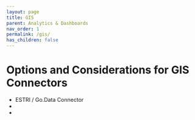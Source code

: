```yaml
---
layout: page
title: GIS
parent: Analytics & Dashboards
nav_order: 1
permalink: /gis/
has_children: false
---
```


# Options and Considerations for GIS Connectors
- ESTRI / Go.Data Connector
-
-

